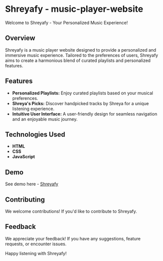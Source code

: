 # Shreyafy - music-player-website

Welcome to Shreyafy - Your Personalized Music Experience!

## Overview

Shreyafy is a music player website designed to provide a personalized and immersive music experience. Tailored to the preferences of users, Shreyafy aims to create a harmonious blend of curated playlists and personalized features.

## Features

- **Personalized Playlists:** Enjoy curated playlists based on your musical preferences.
- **Shreya's Picks:** Discover handpicked tracks by Shreya for a unique listening experience.
- **Intuitive User Interface:** A user-friendly design for seamless navigation and an enjoyable music journey.
  
## Technologies Used

- **HTML**
- **CSS**
- **JavaScript**

## Demo

See demo here - [Shreyafy](https://shreyafy.freewebhostmost.com/)


## Contributing

We welcome contributions! If you'd like to contribute to Shreyafy.

## Feedback

We appreciate your feedback! If you have any suggestions, feature requests, or encounter issues.

Happy listening with Shreyafy!
